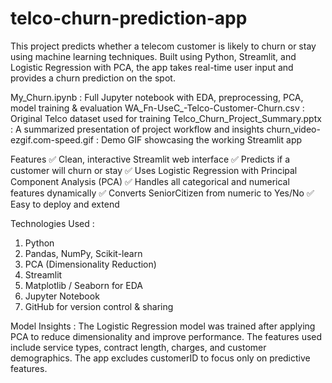 # telco-churn-prediction-app

This project predicts whether a telecom customer is likely to churn or stay using machine learning techniques. Built using Python, Streamlit, and Logistic Regression with PCA, the app takes real-time user input and provides a churn prediction on the spot.

My_Churn.ipynb	                     : Full Jupyter notebook with EDA, preprocessing, PCA, model training & evaluation
WA_Fn-UseC_-Telco-Customer-Churn.csv : Original Telco dataset used for training
Telco_Churn_Project_Summary.pptx	   : A summarized presentation of project workflow and insights
churn_video-ezgif.com-speed.gif	     : Demo GIF showcasing the working Streamlit app

 Features
✅ Clean, interactive Streamlit web interface
✅ Predicts if a customer will churn or stay
✅ Uses Logistic Regression with Principal Component Analysis (PCA)
✅ Handles all categorical and numerical features dynamically
✅ Converts SeniorCitizen from numeric to Yes/No
✅ Easy to deploy and extend

 Technologies Used :
1) Python
2) Pandas, NumPy, Scikit-learn
3) PCA (Dimensionality Reduction)
4) Streamlit
5) Matplotlib / Seaborn for EDA
6) Jupyter Notebook
7) GitHub for version control & sharing

 Model Insights :
The Logistic Regression model was trained after applying PCA to reduce dimensionality and improve performance.
The features used include service types, contract length, charges, and customer demographics.
The app excludes customerID to focus only on predictive features.
